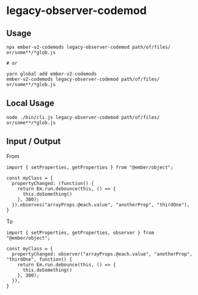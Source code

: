 # legacy-observer-codemod


## Usage

```
npx ember-v2-codemods legacy-observer-codemod path/of/files/ or/some**/*glob.js

# or

yarn global add ember-v2-codemods
ember-v2-codemods legacy-observer-codemod path/of/files/ or/some**/*glob.js
```

## Local Usage
```
node ./bin/cli.js legacy-observer-codemod path/of/files/ or/some**/*glob.js
```

## Input / Output

From
```
import { setProperties, getProperties } from "@ember/object";

const myClass = {
  propertyChanged: (function() {
    return Em.run.debounce(this, () => {
      this.doSomething()
    }, 300);
  }).observes("arrayProps.@each.value", "anotherProp", "thirdOne"),
}
```

To
```
import { setProperties, getProperties, observer } from "@ember/object";

const myClass = {
  propertyChanged: observer("arrayProps.@each.value", "anotherProp", "thirdOne", function() {
    return Em.run.debounce(this, () => {
      this.doSomething()
    }, 300);
  }),
}
```

<!--FIXTURES_TOC_START-->
<!--FIXTURES_TOC_END-->

<!--FIXTURES_CONTENT_START-->
<!--FIXTURES_CONTENT_END-->
